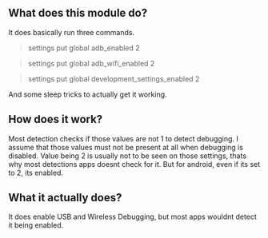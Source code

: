 ## What does this module do?
It does basically run three commands.

> settings put global adb_enabled 2

> settings put global adb_wifi_enabled 2

> settings put global development_settings_enabled 2

And some sleep tricks to actually get it working.

## How does it work?
Most detection checks if those values are not 1 to detect debugging.
I assume that those values must not be present at all when debugging is disabled.
Value being 2 is usually not to be seen on those settings,
thats why most detections apps doesnt check for it.
But for android, even if its set to 2, its enabled.

## What it actually does?
It does enable USB and Wireless Debugging, but most apps wouldnt detect it being enabled.


